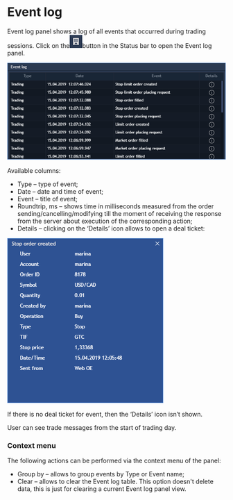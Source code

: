 # Event log


Event log panel shows a log of all events that occurred during trading sessions. Click on the![](../../.gitbook/assets/screenshot_1%20%282%29.png)button in the Status bar to open the Event log panel.

![](../../.gitbook/assets/screenshot_2%20%289%29.png)


Available columns:

* Type – type of event;
* Date – date and time of event;
* Event – title of event;
* Roundtrip, ms – shows time in milliseconds measured from the order sending/cancelling/modifying till the moment of receiving the response from the server about execution of the corresponding action;
* Details – clicking on the ‘Details’ icon allows to open a deal ticket:

![](../../.gitbook/assets/screenshot_3%20%286%29.png)


If there is no deal ticket for event, then the ‘Details’ icon isn’t shown.

User can see trade messages from the start of trading day.

### **Context menu**

The following actions can be performed via the context menu of the panel:

* Group by – allows to group events by Type or Event name;
* Clear – allows to clear the Event log table. This option doesn't delete data, this is just for clearing a current Event log panel view.

